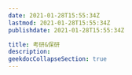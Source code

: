 ```yaml
---
date: 2021-01-28T15:55:34Z
lastmod: 2021-01-28T15:55:34Z
publishdate: 2021-01-28T15:55:34Z

title: 考研&保研
description:
geekdocCollapseSection: true
---
```

